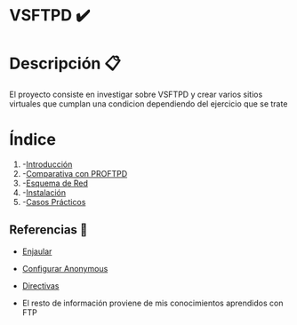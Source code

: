 # VSFTPD ✔️

# Descripción 📋
El proyecto consiste en investigar sobre VSFTPD y crear varios sitios virtuales que cumplan una condicion dependiendo del ejercicio que se trate

# Índice
1. -[Introducción](https://github.com/jesusromero92/vsftpd/blob/main/Indices/introduccion.md)
2. -[Comparativa con PROFTPD](https://github.com/jesusromero92/NGINX/blob/main/Indices/comparativa.md)
3. -[Esquema de Red](https://github.com/jesusromero92/NGINX/blob/main/Indices/Esquema.md)
4. -[Instalación](https://github.com/jesusromero92/vsftpd/blob/main/Indices/instalacion.md)
5. -[Casos Prácticos](https://github.com/jesusromero92/vsftpd/blob/main/Indices/practica.md)

## **Referencias** 📖
  * [Enjaular](http://sergio107sr.blogspot.com/2015/12/servidor-ftp-enjaular-usuarios.html)
  * [Configurar Anonymous](https://www.ionos.es/digitalguide/servidores/configuracion/servidor-ftp-en-ubuntu-instalacion-y-configuracion/)
  * [Directivas](https://ikastaroak.birt.eus/edu/argitalpen/backupa/20200331/1920k/es/ASIR/SRI/SRI03/es_ASIR_SRI03_Contenidos/SRI03_CONT_R22_DIRECTIVAS_vsftpd.pdf)
  
  * El resto de información proviene de mis conocimientos aprendidos con FTP
